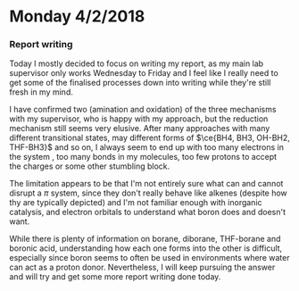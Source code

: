 # Monday 4/2/2018


### Report writing

Today I mostly decided to focus on writing my report, as my main lab supervisor only works Wednesday to Friday and I feel like I really need to get some of the finalised processes down into writing while they're still fresh in my mind.

I have confirmed two (amination and oxidation) of the three mechanisms with my supervisor, who is happy with my approach, but the reduction mechanism still seems very elusive. After many approaches with many different transitional states, may different forms of $\ce{BH4, BH3, OH-BH2, THF-BH3}$ and so on, I always seem to end up with too many electrons in the system , too many bonds in my molecules, too few protons to accept the charges or some other stumbling block.

The limitation appears to be that I'm not entirely sure what can and cannot disrupt a $\pi$ system, since they don't really behave like alkenes (despite how thy are typically depicted) and I'm not familiar enough with inorganic catalysis, and electron orbitals to understand what boron does and doesn't want.

While there is plenty of information on borane, diborane, THF-borane and boronic acid, understanding how each one forms into the other is difficult, especially since boron seems to often be used in environments where water can act as a proton donor. Nevertheless, I will keep pursuing the answer and will try and get some more report writing done today.